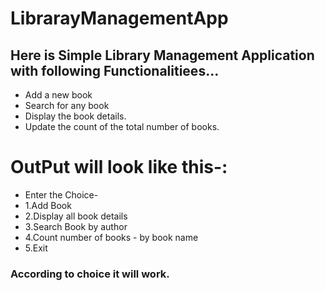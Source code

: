 # LibrarayManagementApp
## Here is Simple Library Management Application with following Functionalitiees...</n>
- Add a new book
- Search for any book
- Display the book details.
- Update the count of the total number of books.
# OutPut will look like this-:
- Enter the Choice-
- 1.Add Book
- 2.Display all book details
- 3.Search Book by author
- 4.Count number of books - by book name
- 5.Exit
### According to choice it will work.
